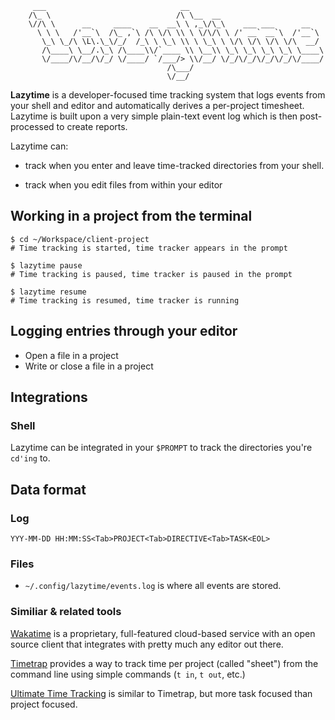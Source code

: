          ___                              __                              
        /\_ \                            /\ \__  __                       
        \//\ \      __     ____    __  __\ \ ,_\/\_\    ___ ___      __   
          \ \ \   /'__`\  /\_ ,`\ /\ \/\ \\ \ \/\/\ \ /' __` __`\  /'__`\ 
           \_\ \_/\ \L\.\_\/_/  /_\ \ \_\ \\ \ \_\ \ \/\ \/\ \/\ \/\  __/ 
           /\____\ \__/.\_\ /\____\\/`____ \\ \__\\ \_\ \_\ \_\ \_\ \____\
           \/____/\/__/\/_/ \/____/ `/___/> \\/__/ \/_/\/_/\/_/\/_/\/____/
                                       /\___/                             
                                       \/__/                              

**Lazytime** is a developer-focused time tracking system that logs
events from your shell and editor and automatically derives a per-project
timesheet. Lazytime is built upon a very simple plain-text event log
which is then post-processed to create reports.

Lazytime can:

-   track when you enter and leave time-tracked directories from your
    shell.

-   track when you edit files from within your editor

## Working in a project from the terminal

    $ cd ~/Workspace/client-project
    # Time tracking is started, time tracker appears in the prompt

    $ lazytime pause
    # Time tracking is paused, time tracker is paused in the prompt

    $ lazytime resume
    # Time tracking is resumed, time tracker is running

## Logging entries through your editor

-   Open a file in a project
-   Write or close a file in a project

## Integrations

### Shell

Lazytime can be integrated in your `$PROMPT` to track the directories
you're `cd'ing` to.

## Data format

### Log

    YYY-MM-DD HH:MM:SS<Tab>PROJECT<Tab>DIRECTIVE<Tab>TASK<EOL>

### Files

-   `~/.config/lazytime/events.log` is where all events are stored.

### Similiar & related tools

[Wakatime]() is a proprietary, full-featured cloud-based service with an
open source client that integrates with pretty much any editor out
there.

[Timetrap](https://github.com/samg/timetrap) provides a way to track
time per project (called "sheet") from the command line using simple
commands (`t in`, `t out`, etc.)

[Ultimate Time Tracking](https://github.com/larose/utt) is similar to
Timetrap, but more task focused than project focused.
